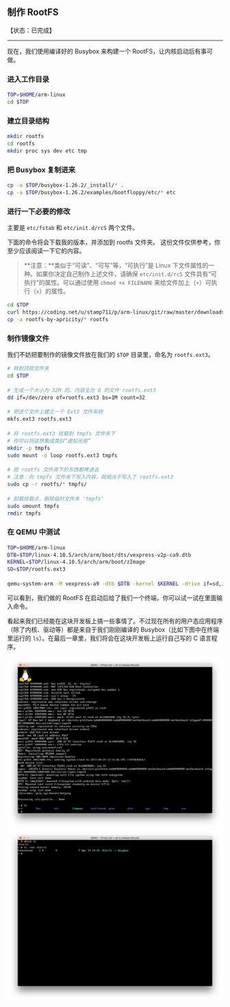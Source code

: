 ## 制作 RootFS

【状态：已完成】

---


现在，我们使用编译好的 Busybox 来构建一个 RootFS，让内核启动后有事可做。

### 进入工作目录
```bash
TOP=$HOME/arm-linux
cd $TOP
```

### 建立目录结构
```bash
mkdir rootfs
cd rootfs
mkdir proc sys dev etc tmp
```

### 把 Busybox 复制进来
```bash
cp -a $TOP/busybox-1.26.2/_install/* .
cp -a $TOP/busybox-1.26.2/examples/bootfloppy/etc/* etc
```

### 进行一下必要的修改

主要是 `etc/fstab` 和 `etc/init.d/rcS` 两个文件。

下面的命令将会下载我的版本，并添加到 rootfs 文件夹。
这份文件仅供参考，你至少应该阅读一下它的内容。

> **注意：**类似于“可读”、“可写”等，“可执行”是 Linux 下文件属性的一种。如果你决定自己制作上述文件，请确保 `etc/init.d/rcS` 文件具有“可执行”的属性。可以通过使用 `chmod +x FILENAME` 来给文件加上（`+`）可执行（`x`）的属性。

```bash
cd $TOP
curl https://coding.net/u/stamp711/p/arm-linux/git/raw/master/downloads/rootfs-by-apricity.tar.gz | tar -xzf -
cp -a rootfs-by-apricity/* rootfs
```


### 制作镜像文件

我们不妨把要制作的镜像文件放在我们的 `$TOP` 目录里，命名为 `rootfs.ext3`。

```bash
# 转到顶层文件夹
cd $TOP

# 生成一个大小为 32M 的、内容全为 0 的文件 rootfs.ext3
dd if=/dev/zero of=rootfs.ext3 bs=1M count=32

# 把这个文件上建立一个 Ext3 文件系统
mkfs.ext3 rootfs.ext3

# 将 rootfs.ext3 挂载到 tmpfs 文件夹下
# 你可以将这想象成类似“虚拟光驱”
mkdir -p tmpfs
sudo mount -o loop rootfs.ext3 tmpfs

# 把 rootfs 文件夹下的东西都拷进去
# 注意：向 tmpfs 文件夹下写入内容，就相当于写入了 rootfs.ext3
sudo cp -r rootfs/* tmpfs/

# 卸载挂载点，删除临时文件夹 'tmpfs'
sudo umount tmpfs
rmdir tmpfs
```

### 在 QEMU 中测试
```bash
TOP=$HOME/arm-linux
DTB=$TOP/linux-4.10.5/arch/arm/boot/dts/vexpress-v2p-ca9.dtb
KERNEL=$TOP/linux-4.10.5/arch/arm/boot/zImage
SD=$TOP/rootfs.ext3

qemu-system-arm -M vexpress-a9 -dtb $DTB -kernel $KERNEL -drive if=sd,index=0,file=$SD,format=raw -append "root=/dev/mmcblk0 console=tty0"
```
可以看到，我们做的 RootFS 在启动后给了我们一个终端，你可以试一试在里面输入命令。

看起来我们已经能在这块开发板上搞一些事情了。不过现在所有的用户态应用程序（除了内核、驱动等）都是来自于我们刚刚编译的 Busybox（比如下图中在终端里运行的 `ls`）。在最后一章里，我们将会在这块开发板上运行自己写的 C 语言程序。

![测试结果](/assets/sd-rootfs.png)
![测试结果](/assets/sd-rootfs-ls.png)